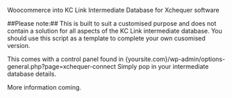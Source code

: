 Woocommerce into KC Link Intermediate Database for Xchequer software

##Please note:##
This is built to suit a customised purpose and does not contain a solution for all aspects of the KC Link intermediate database.
You should use this script as a template to complete your own cusomised version.

This comes with a control panel found in {yoursite.com}/wp-admin/options-general.php?page=xchequer-connect
Simply pop in your intermediate database details.

More information coming.